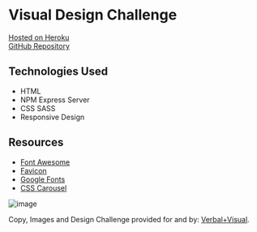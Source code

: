 # Visual Design Challenge

[Hosted on Heroku](https://vvdc.herokuapp.com/)<br>
[GitHub Repository](https://github.com/cwithac/verbal_visual_designchallenge)

## Technologies Used
- HTML
- NPM Express Server
- CSS SASS
- Responsive Design

## Resources

- [Font Awesome](http://fontawesome.io/)
- [Favicon](http://www.favicon.cc/?action=icon&file_id=816538)
- [Google Fonts](https://fonts.google.com/specimen/Open+Sans+Condensed)
- [CSS Carousel](https://www.w3schools.com/w3css/w3css_slideshow.asp)

![image](https://i.imgur.com/NIHHSii.png)

Copy, Images and Design Challenge provided for and by: [Verbal+Visual](http://www.verbalplusvisual.com/).
